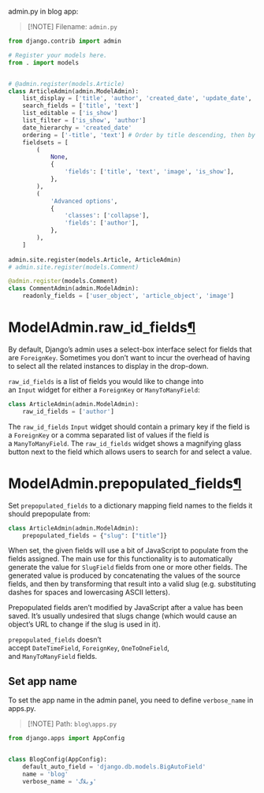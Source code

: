 admin.py in blog app:
> [!NOTE] Filename: `admin.py`
```Python
from django.contrib import admin

# Register your models here.
from . import models


# @admin.register(models.Article)
class ArticleAdmin(admin.ModelAdmin):
    list_display = ['title', 'author', 'created_date', 'update_date', 'is_show']
    search_fields = ['title', 'text']
    list_editable = ['is_show']
    list_filter = ['is_show', 'author']
    date_hierarchy = 'created_date'
    ordering = ['-title', 'text'] # Order by title descending, then by text ascending | You can order by id and other fields
    fieldsets = [
        (
            None,
            {
                'fields': ['title', 'text', 'image', 'is_show'],
            },
        ),
        (
            'Advanced options',
            {
                'classes': ['collapse'],
                'fields': ['author'],
            },
        ),
    ]
  
admin.site.register(models.Article, ArticleAdmin)
# admin.site.register(models.Comment)

@admin.register(models.Comment)
class CommentAdmin(admin.ModelAdmin):
    readonly_fields = ['user_object', 'article_object', 'image']
```

# ModelAdmin.raw_id_fields[¶](https://docs.djangoproject.com/en/5.2/ref/contrib/admin/#django.contrib.admin.ModelAdmin.raw_id_fields "Link to this definition")

By default, Django’s admin uses a select-box interface select for fields that are `ForeignKey`. Sometimes you don’t want to incur the overhead of having to select all the related instances to display in the drop-down.

`raw_id_fields` is a list of fields you would like to change into an `Input` widget for either a `ForeignKey` or `ManyToManyField`:
```Python
class ArticleAdmin(admin.ModelAdmin):
    raw_id_fields = ['author']
```
The `raw_id_fields` `Input` widget should contain a primary key if the field is a `ForeignKey` or a comma separated list of values if the field is a `ManyToManyField`. The `raw_id_fields` widget shows a magnifying glass button next to the field which allows users to search for and select a value.

# ModelAdmin.prepopulated_fields[¶](https://docs.djangoproject.com/en/5.2/ref/contrib/admin/#django.contrib.admin.ModelAdmin.prepopulated_fields "Link to this definition")

Set `prepopulated_fields` to a dictionary mapping field names to the fields it should prepopulate from:
```Python
class ArticleAdmin(admin.ModelAdmin):
    prepopulated_fields = {"slug": ["title"]}
```

When set, the given fields will use a bit of JavaScript to populate from the fields assigned. The main use for this functionality is to automatically generate the value for `SlugField` fields from one or more other fields. The generated value is produced by concatenating the values of the source fields, and then by transforming that result into a valid slug (e.g. substituting dashes for spaces and lowercasing ASCII letters).

Prepopulated fields aren’t modified by JavaScript after a value has been saved. It’s usually undesired that slugs change (which would cause an object’s URL to change if the slug is used in it).

`prepopulated_fields` doesn’t accept `DateTimeField`, `ForeignKey`, `OneToOneField`, and `ManyToManyField` fields.


## Set app name

To set the app name in the admin panel, you need to define `verbose_name` in apps.py.
> [!NOTE] Path: `blog\apps.py`
```Python
from django.apps import AppConfig


class BlogConfig(AppConfig):
    default_auto_field = 'django.db.models.BigAutoField'
    name = 'blog'
    verbose_name = 'وبلاگ'
```

